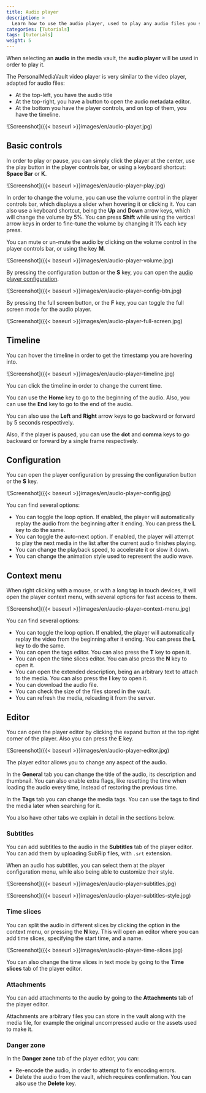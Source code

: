 ```yaml
---
title: Audio player
description: >
  Learn how to use the audio player, used to play any audio files you store in the vault.
categories: [Tutorials]
tags: [tutorials]
weight: 5
---
```


When selecting an **audio** in the media vault, the **audio player** will be used in order to play it.

The PersonalMediaVault video player is very similar to the video player, adapted for audio files:

 - At the top-left, you have the audio title
 - At the top-right, you have a button to open the audio metadata editor.
 - At the bottom you have the player controls, and on top of them, you have the timeline. 

![Screenshot]({{< baseurl >}}images/en/audio-player.jpg)

## Basic controls

In order to play or pause, you can simply click the player at the center, use the play button in the player controls bar, or using a keyboard shortcut: **Space Bar** or **K**.

![Screenshot]({{< baseurl >}}images/en/audio-player-play.jpg)

In order to change the volume, you can use the volume control in the player controls bar, which displays a slider when hovering it or clicking it. You can also use a keyboard shortcut, being the **Up** and **Down** arrow keys, which will change the volume by 5%. You can press **Shift** while using the vertical arrow keys in order to fine-tune the volume by changing it 1% each key press.

You can mute or un-mute the audio by clicking on the volume control in the player controls bar, or using the key **M**.

![Screenshot]({{< baseurl >}}images/en/audio-player-volume.jpg)

By pressing the configuration button or the **S** key, you can open the [audio player configuration](#configuration).

![Screenshot]({{< baseurl >}}images/en/audio-player-config-btn.jpg)

By pressing the full screen button, or the **F** key, you can toggle the full screen mode for the audio player.

![Screenshot]({{< baseurl >}}images/en/audio-player-full-screen.jpg)

## Timeline

You can hover the timeline in order to get the timestamp you are hovering into.

![Screenshot]({{< baseurl >}}images/en/audio-player-timeline.jpg)

You can click the timeline in order to change the current time.

You can use the **Home** key to go to the beginning of the audio. Also, you can use the **End** key to go to the end of the audio.

You can also use the **Left** and **Right** arrow keys to go backward or forward by 5 seconds respectively.

Also, if the player is paused, you can use the **dot** and **comma** keys to go backward or forward by a single frame respectively.

## Configuration

You can open the player configuration by pressing the configuration button or the **S** key.

![Screenshot]({{< baseurl >}}images/en/audio-player-config.jpg)

You can find several options:

 - You can toggle the loop option. If enabled, the player will automatically replay the audio from the beginning after it ending. You can press the **L** key to do the same.
 - You can toggle the auto-next option. If enabled, the player will attempt to play the next media in the list after the current audio finishes playing.
 - You can change the playback speed, to accelerate it or slow it down.
 - You can change the animation style used to represent the audio wave.

## Context menu

When right clicking with a mouse, or with a long tap in touch devices, it will open the player context menu, with several options for fast access to them.

![Screenshot]({{< baseurl >}}images/en/audio-player-context-menu.jpg)

You can find several options:

 - You can toggle the loop option. If enabled, the player will automatically replay the video from the beginning after it ending. You can press the **L** key to do the same.
 - You can open the tags editor. You can also press the **T** key to open it.
 - You can open the time slices editor. You can also press the **N** key to open it.
 - You can open the extended description, being an arbitrary text to attach to the media. You can also press the **I** key to open it.
 - You can download the audio file.
 - You can check the size of the files stored in the vault.
 - You can refresh the media, reloading it from the server.

## Editor

You can open the player editor by clicking the expand button at the top right corner of the player. Also you can press the **E** key.

![Screenshot]({{< baseurl >}}images/en/audio-player-editor.jpg)

The player editor allows you to change any aspect of the audio.

In the **General** tab you can change the title of the audio, its description and thumbnail. You can also enable extra flags, like resetting the time when loading the audio every time, instead of restoring the previous time.

In the **Tags** tab you can change the media tags. You can use the tags to find the media later when searching for it.

You also have other tabs we explain in detail in the sections below.

### Subtitles

You can add subtitles to the audio in the **Subtitles** tab of the player editor. You can add them by uploading SubRip files, with `.srt` extension.

When an audio has subtitles, you can select them at the player configuration menu, while also being able to customize their style.

![Screenshot]({{< baseurl >}}images/en/audio-player-subtitles.jpg)

![Screenshot]({{< baseurl >}}images/en/audio-player-subtitles-style.jpg)

### Time slices

You can split the audio in different slices by clicking the option in the context menu, or pressing the **N** key. This will open an editor where you can add time slices, specifying the start time, and a name.

![Screenshot]({{< baseurl >}}images/en/audio-player-time-slices.jpg)

You can also change the time slices in text mode by going to the  **Time slices** tab of the player editor.

### Attachments

You can add attachments to the audio by going to the **Attachments** tab of the player editor.

Attachments are arbitrary files you can store in the vault along with the media file, for example the original uncompressed audio or the assets used to make it.

### Danger zone

In the **Danger zone** tab of the player editor, you can:

 - Re-encode the audio, in order to attempt to fix encoding errors.
 - Delete the audio from the vault, which requires confirmation. You can also use the **Delete** key.
